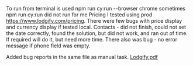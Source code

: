 To run from terminal is used npm run cy:run --browser chrome sometimes npm run cy:run did not run for me
Pricing I tested using prod https://www.lodgify.com/pricing. There were few bugs with price display and currency display if tested local.
Contacts - did not finish, could not set the date correctly, found the solution, but did not work, and ran out of time. If required will do it, but need more time. There also was bug - no error message if phone field was empty.

Added bug reports in the same file as manual task.
[Lodgify.pdf](https://github.com/mattmoana/Lodgify-Automation-QA-Test-main/files/10267921/Lodgify.pdf)
